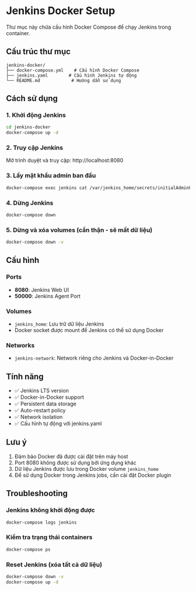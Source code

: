 # Jenkins Docker Setup

Thư mục này chứa cấu hình Docker Compose để chạy Jenkins trong container.

## Cấu trúc thư mục

```
jenkins-docker/
├── docker-compose.yml    # Cấu hình Docker Compose
├── jenkins.yaml        # Cấu hình Jenkins tự động
└── README.md            # Hướng dẫn sử dụng
```

## Cách sử dụng

### 1. Khởi động Jenkins

```bash
cd jenkins-docker
docker-compose up -d
```

### 2. Truy cập Jenkins

Mở trình duyệt và truy cập: http://localhost:8080

### 3. Lấy mật khẩu admin ban đầu

```bash
docker-compose exec jenkins cat /var/jenkins_home/secrets/initialAdminPassword
```

### 4. Dừng Jenkins

```bash
docker-compose down
```

### 5. Dừng và xóa volumes (cẩn thận - sẽ mất dữ liệu)

```bash
docker-compose down -v
```

## Cấu hình

### Ports

- **8080**: Jenkins Web UI
- **50000**: Jenkins Agent Port

### Volumes

- `jenkins_home`: Lưu trữ dữ liệu Jenkins
- Docker socket được mount để Jenkins có thể sử dụng Docker

### Networks

- `jenkins-network`: Network riêng cho Jenkins và Docker-in-Docker

## Tính năng

- ✅ Jenkins LTS version
- ✅ Docker-in-Docker support
- ✅ Persistent data storage
- ✅ Auto-restart policy
- ✅ Network isolation
- ✅ Cấu hình tự động với jenkins.yaml

## Lưu ý

1. Đảm bảo Docker đã được cài đặt trên máy host
2. Port 8080 không được sử dụng bởi ứng dụng khác
3. Dữ liệu Jenkins được lưu trong Docker volume `jenkins_home`
4. Để sử dụng Docker trong Jenkins jobs, cần cài đặt Docker plugin

## Troubleshooting

### Jenkins không khởi động được

```bash
docker-compose logs jenkins
```

### Kiểm tra trạng thái containers

```bash
docker-compose ps
```

### Reset Jenkins (xóa tất cả dữ liệu)

```bash
docker-compose down -v
docker-compose up -d
```
